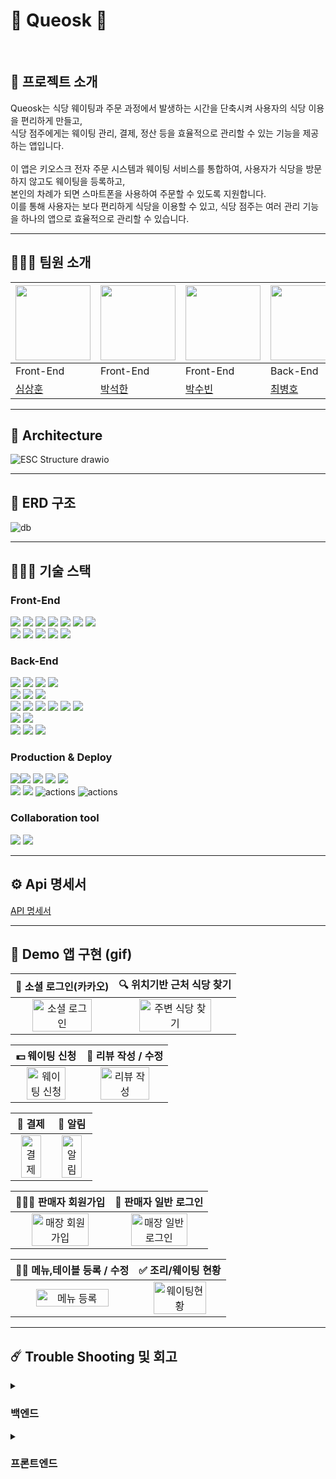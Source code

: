 # 🍝 Queosk 🍳

<br/>

## 📎 프로젝트 소개
Queosk는 식당 웨이팅과 주문 과정에서 발생하는 시간을 단축시켜 사용자의 식당 이용을 편리하게 만들고,<br>
식당 점주에게는 웨이팅 관리, 결제, 정산 등을 효율적으로 관리할 수 있는 기능을 제공하는 앱입니다.<br><br>
이 앱은 키오스크 전자 주문 시스템과 웨이팅 서비스를 통합하여, 사용자가 식당을 방문하지 않고도 웨이팅을 등록하고,<br>
본인의 차례가 되면 스마트폰을 사용하여 주문할 수 있도록 지원합니다.<br>
이를 통해 사용자는 보다 편리하게 식당을 이용할 수 있고, 식당 점주는 여러 관리 기능을 하나의 앱으로 효율적으로 관리할 수 있습니다.

---

## 🧑‍🤝‍🧑 팀원 소개

| <img src =https://avatars.githubusercontent.com/u/40691745 width="120" height="120"> | <img src =https://user-images.githubusercontent.com/49369306/195608027-5633bd06-1c29-4916-bf75-65567de3b2a5.png width="120" height="120"> | <img src =https://user-images.githubusercontent.com/67897318/209684717-bd1cb2f0-0f07-43f0-94a2-08f91c0a76f8.jpeg width="120" height="120"> | <img src =https://avatars.githubusercontent.com/u/4508765? width="120" height="120">| <img src =https://user-images.githubusercontent.com/67897318/209684716-5baf27b0-c344-4a99-9c98-fc5e9089829d.png width="120" height="120"> | <img src =https://i.imgur.com/tpr5jcv.png width="120" height="120"> |  
|--|--|--|--|--|--|  
|Front-End|Front-End|Front-End|Back-End|Back-End|Back-End|
|[심상훈](https://github.com/SOPLAY)|[박석한](https://github.com/ill2sam)|[박수빈](https://github.com/Su-Bini)|[최병호](https://github.com/peppone-choi)|[조동현](https://github.com/jodonghyeon3)|[조현수](https://github.com/HyunsooZo)|

---

## 🗼 Architecture
![ESC Structure drawio](https://drive.google.com/uc?export=view&id=1P9D_dcWXekuxtg0E6QEKcN43t8z_uSWK)

---

## 💽 ERD 구조
![db](https://drive.google.com/uc?export=view&id=1yzj4CGWa-oXWE3ZzvPjGFRHzjxqWQlaf)

---

## 🧑🏻‍🔧 기술 스택
### Front-End
<img src="https://img.shields.io/badge/React Query-61DAFB?&logo=react&logoColor=white"> <img src="https://img.shields.io/badge/typescript-3178C6?&logo=typescript&logoColor=white"> <image src="https://img.shields.io/badge/Next.js-000000?&logo=Next.js&logoColor=white"> <img src="https://img.shields.io/badge/Msw-646CFF?&logo=Msw&logoColor=white"> <img src="https://img.shields.io/badge/Zustand-2C8EBB?&logo=zustand&logoColor=white"> <img src="https://img.shields.io/badge/React hook form-764ABC?&logo=reactHookForm&logoColor=white"> <img src="https://img.shields.io/badge/Axios-ff3399?&logo=Axios&logoColor=white">
<br>
 <image src="https://img.shields.io/badge/Tailwind%20CSS-06B6D4?&logo=Tailwind%20CSS&logoColor=white"> <image src="https://img.shields.io/badge/DaisyUI-6DB33F?&logo=DaisyUI&logoColor=white"> <image src="https://img.shields.io/badge/Framer motion-CC0000?&logo=framer&logoColor=white"> <image src="https://img.shields.io/badge/React Tostify-DC382D?&logo=&logoColor=white"> <image src="https://img.shields.io/badge/NodeMailer-232F3E?&logo=nodemailer&logoColor=white">

### Back-End
<img src="https://img.shields.io/badge/java-007396?&logo=java&logoColor=white"> <img src="https://img.shields.io/badge/spring-6DB33F?&logo=spring&logoColor=white"> <img src="https://img.shields.io/badge/Spring boot-6DB33F?&logo=Spring boot&logoColor=white"> <img src="https://img.shields.io/badge/gradle-02303A?&logo=gradle&logoColor=white">
<br>
<img src="https://img.shields.io/badge/Spring Security-6DB33F?&logo=Spring Security&logoColor=white"> <img src="https://img.shields.io/badge/Json web tokens-000000?&logo=Json web tokens&logoColor=white"> <img src="https://img.shields.io/badge/OAUTH2-EC1C24?&logo=Authy&logoColor=white">
<br>
<img src="https://img.shields.io/badge/MariaDB-003545?&logo=mariaDB&logoColor=white"> <img src="https://img.shields.io/badge/redis-DC382D?&logo=redis&logoColor=white"> <img src="https://img.shields.io/badge/Spring JPA-6DB33F?&logo=Spring JPA&logoColor=white"> <img src="https://img.shields.io/badge/querydsl-2599ED?&logo=querydsl&logoColor=white">  <img src="https://img.shields.io/badge/SMTP-CC0000?&logo=Gmail&logoColor=white">
<image src="https://img.shields.io/badge/Firebase-FFCA28?&logo=firebase&logoColor=white">
<br>
<img src="https://img.shields.io/badge/AssertJ-25A162?&logo=AssertJ&logoColor=white"> <img src="https://img.shields.io/badge/Mockito-008D62?&logo=Mockito&logoColor=white">
<br>
<img src="https://img.shields.io/badge/intellijidea-000000?&logo=intellijidea&logoColor=white"> <img src="https://img.shields.io/badge/postman-FF6C37?&logo=postman&logoColor=white"> <img src="https://img.shields.io/badge/swagger-85EA2D?&logo=swagger&logoColor=white">

### Production & Deploy
<image src="https://img.shields.io/badge/Docker-2496ED?&logo=Docker&logoColor=white"><img src="https://img.shields.io/badge/aws-232F3E?&logo=amazonaws&logoColor=white"> <img src="https://img.shields.io/badge/ec2-FF9900?&logo=amazonec2&logoColor=white"> <img src="https://img.shields.io/badge/rds-527FFF?&logo=amazonrds&logoColor=white"> <img src="https://img.shields.io/badge/S3-569A31?&logo=amazons3&logoColor=white"> 
<br>
<img src="https://img.shields.io/badge/github-181717?&logo=github&logoColor=white"> <img src="https://img.shields.io/badge/git-F05032?&logo=git&logoColor=white"> <img src="https://img.shields.io/badge/Jenkins-2088FF?&logo=Jenkins&logoColor=white" alt="actions"> <img src="https://img.shields.io/badge/Vercel-181717?&logo=Vercel&logoColor=white" alt="actions">


### Collaboration tool
<img src="https://img.shields.io/badge/slack-4A154B?&logo=slack&logoColor=white"> <img src="https://img.shields.io/badge/notion-000000?&logo=notion&logoColor=white">
  
---

## ⚙️ Api 명세서

[API 명세서](https://www.notion.so/byeoungho-choi/ad1ba6a2abd94f479a75eee0536e88eb?v=ae94c48ce235476a90eed4fe1930828d&pvs=4)

---

## 📱 Demo 앱 구현 (gif) 

|                   🚀 소셜 로그인(카카오)                  |                   🔍 위치기반 근처 식당 찾기                  | 
| :----------------------------------------------------------: | :----------------------------------------------------------: | 
| <img src="https://user-images.githubusercontent.com/99726297/209918245-4f292d9f-586a-495c-b69e-1c79eaf18632." alt="소셜 로그인" width=80%> | <img src="https://user-images.githubusercontent.com/99726297/209918330-08383e54-5bd3-410d-a88c-5f3e65f42f1b." alt="주변 식당 찾기" width=80%> | 

|                   💵 웨이팅 신청              |                   📝 리뷰 작성 / 수정                | 
| :----------------------------------------------------------: | :----------------------------------------------------------: | 
| <img src="https://user-images.githubusercontent.com/99726297/209918399-297de0ad-b7f1-4e47-b3e9-3f467a6444de." alt="웨이팅 신청" width=80%> | <img src="https://user-images.githubusercontent.com/99726297/209918489-28afd68e-aaa4-4b0a-8eb4-d5321e1833a2." alt="리뷰 작성" width=80%>  | 

|                   🔖 결제                 |                    🔔 알림                   | 
| :----------------------------------------------------------: | :----------------------------------------------------------: | 
| <img src="https://user-images.githubusercontent.com/99726297/209920443-2df9d9bc-8167-42ba-bb4d-36bb22060164." alt="결제" width=80%> | <img src="https://user-images.githubusercontent.com/99726297/209918729-3f985c32-732c-41cb-9e77-f6831e1ad408." alt="알림 " width=80%>  | 

|                   🧑🏻‍💻 판매자 회원가입                |                   🚀 판매자 일반 로그인                  | 
| :----------------------------------------------------------: | :----------------------------------------------------------: | 
| <img src="https://user-images.githubusercontent.com/99726297/209846338-71ff9b2c-7528-4f85-b656-f7deb02a1a1d." alt="매장 회원가입" width=80%> | <img src="https://user-images.githubusercontent.com/99726297/209918819-66cb4de4-dbbb-478d-8b78-d0052b0e1221." alt="매장 일반 로그인" width=80%>  | 

|                   🏋🏿 메뉴,테이블 등록 / 수정                  |                  ✅ 조리/웨이팅 현황                 | 
| :----------------------------------------------------------: | :----------------------------------------------------------: | 
| <img src="https://user-images.githubusercontent.com/99726297/209919918-dd6995a8-9d52-4d8c-975d-48cf15951797." alt="메뉴 등록" width=80%> | <img src="https://user-images.githubusercontent.com/99726297/209919079-8040b259-5f73-4f11-bafe-deaa4b540e56." alt="웨이팅현황" width=80%>  | 

---

## ☄️ Trouble Shooting 및 회고

<details>
<summary><H3>백엔드</H3></summary></summary>
<div>
<details>
<summary><H4>2주차</H4></summary></summary>
<div>
<details>
<summary><H5>최병호 회고</H4></summary></summary>
<div>
 
##### [Problem]

1. AWS의 이미지 서버인 S3를 잘 불러오지 못하고 에러가 나는 문제.
2. GitHub에서의 서브 모듈이 적용되지 않는 문제.
3. GitHub Repository의 conflict 해결에 관한 문제.

##### [Reason]

1. application.yml의 구성 문제.
2. GitHub에서의 서브 모듈이 적용되지 않는 문제에 대해선 이유를 찾지 못함.
3. 팀장의 GitHub 사용 미숙.

##### [Try to solve]

1. application.yml을 수정하였음.
2. 서브 모듈 적용을 계속 시도 하였으나, 불가능하여 application.yml을 레포지토리에 올림. 
3. 임시 방편으로 IntelliJ에서 Confict를 처리하고 스쿼시 머지가 아닌 직접 머지를 위해 리포지토리 설정을 계속 토글함.

##### [Alternative]

1. 3주차 전까지 Amazon Web Service에 대한 지식을 더 학습 할 필요가 있음.
2. 스쿼시 머지 및 PR시의 Confict 처리 방법, 서브 모듈 적용 방법 등, GitHub에 대한 자세한 공부를 할 필요가 있음.

##### [Weekly Review]

- 나는 단순한 CRUD만 할줄 알았구나! 하는 생각이 머리를 스치고 있다. 더 겸손하고 더 배워야 한다.
- 테스트 코드에 대해 동료의 테스트 코드를 참조하여 작성하고 있다. 스스로 작성할 수 있도록 공부 할 예정이다.
</div>
</details>
<details>
<summary><H5>조동현 회고</H4></summary></summary>
<div>

### [Problem]

1. API EndPoint 어떻게 해야 Restful 하게 작성해야 하는지에 대한 고민
2. dev Branch에 어플리케이션이 제대로 정상 동작을 하지 않는 코드가 머지되어 나머지 작업 진행이 힘들었음

### [Reason]

1. Restful에 대한 이해도와 익숙하지 않아서 생겼던 문제였음.
2. 서로가 제대로 확인을 하지 않고 pr을 날리고 approve를 해서 생긴 문제였음.

### [Try to solve]

1.  공식문서와 블로그를 참고하여 최대한 Restful하게 작성해보려 노력했음
2. pr에 대한 리뷰를 모두 받아야 머지가 되게 했고, 본인도 pr 올리기전에 어플리케이션을 실행하여 테스트 해보기로 했음

### [Weekly Review]

프로젝트 전에 미리 컨벤션을 확실히 정하고, 진행해야 된다고 느꼇고, 테스트코드 작성을 했는데 되짚어보니 빼놓은 테스트코드도 있었고, 
좀 더 세심하고 꼼꼼하게 진행해야 될 것 같다.

</div>
</details>
<details>
<summary><H5>조현수 회고</H4></summary></summary>
<div>

### [Problem]

1. Jwt토큰을 통한 토큰 검증 시 Bearer prefix를 붙인 토큰 검증에 실패하는문제
2. 이메일 인증완료 페이지 구성에 관한 문제. 

### [Reason]

1.  "Bearer" 토큰은 JWT 토큰과 같은 인증 토큰을 사용할 때 사용되는 표준적인 방식 중 하나. 
이 토큰은 클라이언트가 보낸 요청에 대해 서버에서 인증과 권한 부여를 처리할 때 사용됨.
**`UserDetails`** 인터페이스는 스프링 시큐리티에서 인증 및 권한 부여에 사용되는 인터페이스.
스프링 시큐리티는 사용자의 인증 정보를 **`UserDetails`** 객체로 관리하며, 
이 객체를 통해 사용자의 권한과 인증 상태를 확인하고 처리. 
2. 프로젝트의 웹앱에서 이루어지는 api 호출이 아닌 이메일을 받은 유저가 링크를 클릭함으로써 호출되는 api이므로 
frontend가 아닌 backend에서의 화면처리 필요.

### [Try to solve]

1. 역할과 권한을 커스텀User테이블에 넣고, UserDetailsService를 구현하는 Service를 생성하여 
SpringSecurity에서 제공하는 User(UserDetails, CredentialsContainer구현)에 커스텀User의 정보를 저장
2. resources/static 에 각각 다른 응답을 보여주는 세 개의 정적 html 화면을 만들어 각 응답에 맞추어 반환.

### [Alternative]

1. 인증페이지만을 위해 Thymeleaf 템플릿 엔진을 사용해 1개의 동적페이지만을 사용하는 방법

### [Weekly Review]

- Spring Security와 Jwt 토큰 그리고 그 인증과정에 대한 이해도가 조금 높아진 것 같다.

</div>
</details>
</div>
</details>
<details>
<summary><H4>3주차</H4></summary></summary>
<div>
<details>
<summary><H5>최병호 회고</H4></summary></summary>
<div>

### [Problem]

1. 좌표를 받아 법정 동을 구하며 그 동네의 매장을 찾을 때 JPA로는 매장을 정렬할 방법을 찾지 못함.
2. 원래는 이번 주 안에 배포를 하였어야 했음.

### [Reason]

1. JPA의 기능으로는 해당 기능을 구현하는데 한계가 있음.

### [Try to solve]

1. QureyDSL을 사용하려 했으나, 불안정 이슈와 실력 미달로 인해 실패
2. 대안으로 네이티브 쿼리를 사용하려 하였고, 쿼리를 작성 후 돌렸으나 왠지 모르게 실패
3. DB의 테이블을 쌍따옴표로 감싸니 성공
4. 배포에 대해선 프론트와의 논의를 거쳐 다음주에 배포 시작.

### [Alternative]

1. 해당 기능을 이용해 자신으로 부터 일정 거리 이하로 떨어진 매장도 구할 수 있을것으로 보임

### [Weekly Review]

- JPA에 너무 의존하지 말자. 이거 CURD 할때는 좋은데 기능이 좀 모자라다. 혹은 내가 기능을 확실히 모르거나.
- SQL문을 어떻게든 짜야한다는걸 다시 한번 느꼈다. 프로젝트 후에 공부해야지.
- 다음 프로젝트에선 QureyDSL도 다시 한번 도전 해볼 생각이다.
- 배포를 두려워 하지 말자! ✊

</div>
</details>
<details>
<summary><H5>조동현 회고</H4></summary></summary>
<div>

### [Problem]

1. 웹소켓을 통하여 현재 실시간 대기인원의 수를 구하려고 했으나 처참하게 실패! 

### [Reason]

1. 웹소켓에 대한 기반지식 부족
2. 채팅에 대한 웹소켓 래퍼런스는 많았으나, 대기인원 수에 대한 래퍼런스는 많지 않아 참고할 자료가 많지 않았음

### [Try to solve]

1. 유튜브를 통해 웹소켓에 대한 기반지식 습득
2. 동료에게 도움을 요청해 채팅사례들을 분석하여 서비스에 적용해보려고 함

</div>
</details>
<details>
<summary><H5>조현수 회고</H4></summary></summary>
<div>

### [Problem]

- IntelliJ에서 경로가 수정된 클래스를 Import 하지 못하는 현상 발생 (can not resolve symbol….)

### [Reason]

- 구글링 결과 캐시 또는 인텔리제이 내부 오류로 프로젝트 코드/의존성 라이브러리를 불러오지 못하여 발생한다고 한다.

### [Try to solve]

1. IDE 재실행 → 해결 X
2. Build > Rebuild Project → 해결 X
3. 캐쉬 삭제 후 재시작 → 해결 X
4. .idea 삭제 후 재시작 → 해결 O

### [Alternative]

- File > Project Settings > Project & SDKs 에서 JVM 설정 다시하기 
로 해결되는 경우도 있다고 한다.

### [Weekly Review]

- 이번 주에는 외부 api연동 및 User service 리팩토링 , Menu 서비스 개발을 진행했다. 깃 사용법이 드디어 조금 익숙해졌고 외부 api연동하는 부분도 조금씩 익숙해진것 같다.

</div>
</details>
</div>
</details>
<details>
<summary><H4>4주차</H4></summary></summary>
<div>
<details>
<summary><H5>최병호 회고</H4></summary></summary>
<div>

### [Problem]

1. Jenkins를 통한 배포과정에서 여러 에러가 많았음.

### [Reason]

1. EC2와 Docker, 그리고 Jenkins를 통한 CI/CD작업이 처음이었음.

### [Try to solve]

1. 블로그 글을 보면서 여러 방법을 사용하여 수정
2. Github 레포지토리의 구조 변경

### [Weekly Review]

- 배포를 위해 날밤을 샜다.
- 리눅스와 Docker, Jenkins를 배워 배포 정도는 알아서 스스로 할 수 있는 개발자가 되어야 겠다.

</div>
</details>
<details>
<summary><H5>조동현 회고</H4></summary></summary>
<div>

### [Problem]

- 정산 API 구현 함에 있어 스프링 배치를 사용해야 할지, 아니면 단순히 쿼리를 이용한 조회연산을 할지 고민이 있었음

### [Reason]

- 스프링배치는 일괄대용량 데이터처리를 할 수 있다는 장점이 있지만, 가게마다 마감시간이 다른데 일괄처리 되기 전에 가게가 매출을 알고싶어 했을 때 일괄처리 전이라면 매출정보를 알 수 없다는 단점이 있다고 생각함
- 단순쿼리를 이용한 연산을 사용할 때는 가게가 매출을 알고 싶어할 때 즉각적으로 보여줄 수 있는 장점이 있지만, 가게가 요청을 할 때마다 매번 조회할 때마다 다시 연산을 실행해야 한다는 단점이 있음.

### [Try to solve]

- 일단 queryDSL을 통한 일별 매출과 기간별 매출을 구현했음

</div>
</details>
<details>
<summary><H5>조현수 회고</H4></summary></summary>
<div>

### [Problem]

- (지금은 프론트와 협의하여 제거한 기능입니다.) 클라이언트↔ 서버 간 WebSocket 통신은 성공했으나 서버에서 
전달하는 값이 업데이트되지 않는 현상

### [Reason]

- WebSocket은 데이터를 문자열이나 바이트 형태로 주고받기때문에. 
객체를 WebSocket을 통해 전송하려면 업데이트하고자하는 데이터의 직렬화가 필요했다.

### [Try to solve]

- 데이터를 JSON 형태로 직렬화하여 전송하였고 성공했다.

### [Alternative]

- 직렬화 라이브러리를 사용하여 바이트 형태로 전송할 수 있다고 한다.

### [Weekly Review]

- 제거된 기능이긴 하지만 웹소켓을 연동해보며 웹소켓의 동작원리와 구조에 대해 조금 알게되었다. 
기회가 된다면 다른 프로젝트에서도 활용해보고 싶다.

</div>
</details>
</div>
</details>
<details>
<summary><H4>5주차</H4></summary></summary>
<div>
<details>
<summary><H5>조동현 회고</H4></summary></summary>
<div>

### [Problem]

- 정산 API 구현 함에 있어 스프링 배치를 사용해야 할지, 아니면 단순히 쿼리를 이용한 조회연산을 할지 고민이 있었음

### [Reason]

- 스프링배치는 일괄대용량 데이터처리를 할 수 있다는 장점이 있지만, 가게마다 마감시간이 다른데 일괄처리 되기 전에 가게가 매출을 알고싶어 했을 때 일괄처리 전이라면 매출정보를 알 수 없다는 단점이 있다고 생각함
- 단순쿼리를 이용한 연산을 사용할 때는 가게가 매출을 알고 싶어할 때 즉각적으로 보여줄 수 있는 장점이 있지만, 가게가 요청을 할 때마다 매번 조회할 때마다 다시 연산을 실행해야 한다는 단점이 있음.

### [Try to solve]

- 일단 queryDSL을 통한 일별 매출과 기간별 매출을 구현했음

</div>
</details>
<details>
<summary><H5>조현수 회고</H4></summary></summary>
<div>

담당한 부분이 아니기도하고 Devops 업무에 가까운 업무이긴 하지만 프로젝트 배포 일정이 다가옴에따라 이와 관련한 몇가지 특징을 공부해보았다. 

큐오스크 프로젝트는 EC2, Docker 그리고 Jenkins를 사용하여 CI/CD 를 통한 배포를 진행한다. 

### **AWS EC2, Docker 및 Jenkins를 사용하는 이점:**

1. **확장성**: AWS EC2를 사용하면 필요한 만큼의 컴퓨팅 리소스를 확장/축소 유리.
2. **효율성**: Docker 컨테이너는 가상화 기술을 사용하여 애플리케이션을 격리하고 가볍게 실행할 수 있어 리소스를 효율적으로 관리가능
3. **자동화**: Jenkins를 사용하면 빌드, 배포 및 테스트 프로세스를 자동화할 수 있으며 CI/CD 파이프라인 구축 용이
4. **탄력성**: AWS EC2를 사용하면 인스턴스를 동적으로 조정하여 트래픽 변동에 대응할 수 있음

### **AWS EC2, Docker 및 Jenkins를 사용하는 단점:**

1. **비용**: AWS 사용시 금전적인 비용 발생
2. **관리 복잡성**: 여러 컴포넌트를 함께 사용하는 경우, 인프라스트럭처 및 설정 관리가 복잡해질 수도 있음
3. **보안**: 보안 설정이 부족하거나 실수로 설정을 잘못 구성할 경우 보안 취약점 발생가능성 있음

****CI/CD** (Continuous Integration, Continuous Deployment)CI/CD는 소프트웨어 개발 및 배포 프로세스를 개선하고 자동화하기 위한 개발 방법론 및 접근 방식

</div>
</details>
</div>
</details>
</div>
</details>


<details>
<summary><H3>프론트엔드</H3></summary></summary>
<div>
<details>
<summary><H4>2주차</H4></summary></summary>
<div>
<details>
<summary><H5>심상훈 회고</H4></summary></summary>
<div>
 
### [Problem]

- axios 에서의 토큰 저장방식 및 저장해야할 토큰 에 대한 고민

### [Reason]

- React에서의 새로고침시 로그인을 유지하기 위해서는 저장소를 사용해야하는데 이 방식이 여러가지라 고민을 했습니다.

### [Try to solve]

- 로컬 스토리지에 accessToken과 refreshToken을 저장하고 axios interceptor를 통해서 해결하는 방법으로 해결 했습니다.

### [Alternative]

- msw 공부 및 패턴 자료 탐색

### [Weekly Review]

- axios interceptor에 대해 좀더 자세히 알게 되었습니다.
</div>
</details>

</div>
</details>
<details>
<summary><H4>3주차</H4></summary></summary>
<div>
<details>
<summary><H5>박석한 회고</H4></summary></summary>
<div>

### [Problem]

- 웨이팅 등록 페이지에서 인원수를 체크하고 다음 웨이팅 확정 컴포넌트로 넘어갔다가 
인원수를 다시 체크하기 위해서 웨이팅 등록 컴포넌트로 되돌아갔을 시 인원이 초기화 되는 문제 발생.
- 웨이팅 현황 페이지에서 현재 시간을 보여주는 항목이 next.js 서버 시간과 오차가 발생해 오류 발생.

### [Reason]

- 웨이팅 등록 컴포넌트를 다시 불러오면서 인원수를 나타내는 [count] state가 다시 초기화되는 문제.
- next.js 서버 시간과 클라이언트 시간이 달라서 렌더링된 HTML 내용이 달라서 발생하는 문제.

### [Try to solve]

- 문제를 해결하기 위해서는 local에 count 값을 저장하거나 상태 관리를 통해서 count 값이 유지되어야 할 것 같음.
- 문제 해결을 위해 상태관리에 대한 정보를 찾아 보는 중.
- next.js 의 서버 시간을 받아와서 new Date() 괄호 안에 넣어주면 시간이 동기화되며 해결될 것으로 예상.
  
</div>
</details>
<details>
<summary><H5>박수빈 회고</H4></summary></summary>
<div>

### [Problem]

- 부모 컴포넌트에게 값 전달하기

### [Try to solve]

- 부모 컴포넌트에서 함수를 정의하여 props로 함수를 넣어 자식 컴포넌트에게 넘겨준다.
자식 컴포넌트에서 넘겨줄 데이터를 부모 컴포넌트에게 전달받은 함수의 인자로 전달한다.

</div>
</details>

</div>
</details>
<details>
<summary><H4>4주차</H4></summary></summary>
<div>
<details>
<summary><H5>박석한 회고</H4></summary></summary>
<div>

### [Problem]

- 웨이팅 현황 페이지에서 현재 시간을 보여주는 항목이 next.js 서버 시간과 오차가 발생해 오류 발생.
- 레이아웃 및 디자인 통일성이 필요할 거 같다는 멘토님의 의견에 따라 레이아웃 및 디자인 통일이 필요.

### [Reason]

- next.js 서버 시간과 클라이언트 시간이 달라서 렌더링된 HTML 내용이 달라서 발생하는 문제.
- 프론트엔드 팀이 각각 작업을 하면서 맡은 컴포넌트의 컨테이너만 규격이 정해져있고 나머지는 각자의 디자인을 하다보니 통일성이 사라짐.

### [Try to solve]

- next.js 의 시간을 받아오는 것이 아직 해결되지 않음, 문제의 해결책을 좀 더 찾아보고 해결하거나 또는 해결하지 못했을 시에도 멘토님에게 알려드리기로 함.
- 기능 구현 후 프톤트엔드 팀원끼리 모여서 디자인 통일성에 대해서 한번 논의가 필요.
</div>
</details>
</div>
</details>
<details>
<summary><H4>5주차</H4></summary></summary>
<div>
<details>
<summary><H5>심상훈 회고</H4></summary></summary>
<div>

### [Problem]

- 팀원 한분의 막바지 이탈로 작업해야할게 갑자기 늘어나게 됨
- axios 요청을 통한 redirect 가 진행되지 않음
- msw를 사용시 작업중인 컴퓨터의 사양에 따라 서로 다른 속도로 Msw가 마운트 되는 현상 발견 ( 수빈님의 제보 )

### [Reason]

- axios의 경우 기본적으로  status code 3xx 번 코드를 자동으로 redirect가 아닌 get요청을 보내는 사항을 발견

### [Try to solve]

- axios 관련
    - msw 코드를 300 ~ 307 까지 다 수정해도 자동으로 get 요청을 보냄
    - header의 location은 잘 인식하나 이를 get요청을 보내서 페이지로 요청이 안됨
    - fetch로 했을때는 작동을 하나 이 방법은 좋은 방법이 아님 ( Proxy 설정이 무시됨 )
- msw 관련
    - msw의 마운트 전에 모든 컴포넌트를 로딩 안되게 해야 겠다고 생각하고 이를 기반으로 MSWWrapper component를 작성했습니다
        - 세부 로직으로는 msw가 마운트 될경우 children을 포함하여 출력하고 아닌경우 “MSW 로딩중…”이라는 텍스트를 출력하게 했습니다.
        - 해당 컴포넌트의 경우 실 프로덕트 상황에서 MSW 환경변수가 enabled가 아닌경우 사용자에서 표시되지 않고 넘어갑니다.

</div>
</details>
<details>
<summary><H5>박석한 회고</H4></summary></summary>
<div>

### [Problem]

- msw를 매장의 대기정보를 불러오는데 받아오는 데이터가 매장의 정보 데이터가 불러와짐.

### [Reason]

- msw 상 오류로 추정.

### [Try to solve]

- msw 작성자에게 문의 후 msw의 문제일 경우 수정 필요.

</div>
</details>
</div>
</details>
</div>
</details>
